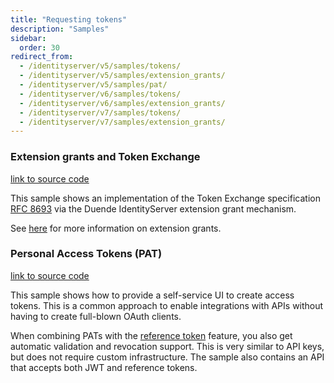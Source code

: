 ```yaml
---
title: "Requesting tokens"
description: "Samples"
sidebar:
  order: 30
redirect_from:
  - /identityserver/v5/samples/tokens/
  - /identityserver/v5/samples/extension_grants/
  - /identityserver/v5/samples/pat/
  - /identityserver/v6/samples/tokens/
  - /identityserver/v6/samples/extension_grants/
  - /identityserver/v7/samples/tokens/
  - /identityserver/v7/samples/extension_grants/
---
```


### Extension grants and Token Exchange

[link to source code](https://github.com/DuendeSoftware/Samples/tree/main/IdentityServer/v7/TokenExchange)

This sample shows an implementation of the Token Exchange specification [RFC 8693](https://tools.ietf.org/html/rfc8693)
via the Duende IdentityServer extension grant mechanism.

See [here](/identityserver/tokens/extension-grants/) for more information on extension grants.

### Personal Access Tokens (PAT)

[link to source code](https://github.com/DuendeSoftware/Samples/tree/main/IdentityServer/v7/PAT)

This sample shows how to provide a self-service UI to create access tokens. This is a common approach to enable
integrations with APIs without having to create full-blown OAuth clients.

When combining PATs with the [reference token](/identityserver/tokens/reference) feature, you also get automatic
validation and revocation support. This is very similar to API keys, but does not require custom infrastructure. The
sample also contains an API that accepts both JWT and reference tokens.
